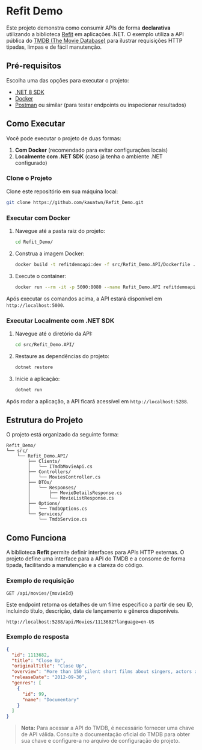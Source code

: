﻿# Refit Demo

Este projeto demonstra como consumir APIs de forma **declarativa** utilizando a biblioteca [Refit](https://github.com/reactiveui/refit) em aplicações .NET. O exemplo utiliza a API pública do [TMDB (The Movie Database)](https://www.themoviedb.org/documentation/api) para ilustrar requisições HTTP tipadas, limpas e de fácil manutenção.

## Pré-requisitos

Escolha uma das opções para executar o projeto:

- [.NET 8 SDK](https://dotnet.microsoft.com/download)
- [Docker](https://www.docker.com/)
- [Postman](https://www.postman.com/) ou similar (para testar endpoints ou inspecionar resultados)

## Como Executar

Você pode executar o projeto de duas formas:

1. **Com Docker** (recomendado para evitar configurações locais)
2. **Localmente com .NET SDK** (caso já tenha o ambiente .NET configurado)

### Clone o Projeto

Clone este repositório em sua máquina local:

```bash
git clone https://github.com/kauatwn/Refit_Demo.git
```

### Executar com Docker

1. Navegue até a pasta raiz do projeto:

    ```bash
    cd Refit_Demo/
    ```

2. Construa a imagem Docker:

    ```bash
    docker build -t refitdemoapi:dev -f src/Refit_Demo.API/Dockerfile .
    ```

3. Execute o container:

    ```bash
    docker run --rm -it -p 5000:8080 --name Refit_Demo.API refitdemoapi:dev
    ```

Após executar os comandos acima, a API estará disponível em `http://localhost:5000`.

### Executar Localmente com .NET SDK

1. Navegue até o diretório da API:

    ```bash
    cd src/Refit_Demo.API/
    ```

2. Restaure as dependências do projeto:

    ```bash
    dotnet restore
    ```

3. Inicie a aplicação:

    ```bash
    dotnet run
    ```

Após rodar a aplicação, a API ficará acessível em `http://localhost:5288`.

## Estrutura do Projeto

O projeto está organizado da seguinte forma:

```plaintext
Refit_Demo/
└── src/
    └── Refit_Demo.API/
        ├── Clients/
        │   └── ITmdbMovieApi.cs
        ├── Controllers/
        │   └── MoviesController.cs
        ├── DTOs/
        │   └── Responses/
        │       ├── MovieDetailsResponse.cs
        │       └── MovieListResponse.cs
        ├── Options/
        │   └── TmdbOptions.cs
        └── Services/
            └── TmdbService.cs
```

## Como Funciona

A biblioteca **Refit** permite definir interfaces para APIs HTTP externas. O projeto define uma interface para a API do TMDB e a consome de forma tipada, facilitando a manutenção e a clareza do código.

### Exemplo de requisição

```http
GET /api/movies/{movieId}
````

Este endpoint retorna os detalhes de um filme específico a partir de seu ID, incluindo título, descrição, data de lançamento e gêneros disponíveis.

```plaintext
http://localhost:5288/api/Movies/1113682?language=en-US
```

### Exemplo de resposta

```json
{
  "id": 1113682,
  "title": "Close Up",
  "originalTitle": "Close Up",
  "overview": "More than 150 silent short films about singers, actors and directors captured during Press Conferences in Cannes, Venice and Berlin, between 1993 and 2002. Presented the first time in 2012 (ten years after the last shooting) in Napoli Film Festival and in 2013 at the Art Institute of California in Santa Ana. An anthropological experiment on the facial expressions of famous people showing the human being aspect. All original footage from Mel Gibson to Peter Jackson, from George Lucas to Catherine Deneuve, from Michael Douglas to Giancarlo Giannini and many others.",
  "releaseDate": "2012-09-30",
  "genres": [
    {
      "id": 99,
      "name": "Documentary"
    }
  ]
}
```

> **Nota:** Para acessar a API do TMDB, é necessário fornecer uma chave de API válida. Consulte a documentação oficial do TMDB para obter sua chave e configure-a no arquivo de configuração do projeto.
